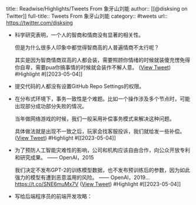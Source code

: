title:: Readwise/Highlights/Tweets From 象牙山刘能
author:: [[@disksing on Twitter]]
full-title:: Tweets From 象牙山刘能
category:: #tweets
url:: https://twitter.com/disksing
- 科学研究表明，一个人的智商和情商没有显著的相关性。
  
  但是为什么很多人印象中都觉得智商高的人普遍情商不太行呢？
  
  其实是因为智商情商双高的人都会装，需要照顾你情绪的时候就装傻充愣免得你自卑，需要pua你搞事情的时候就会装作不解人意。 ([View Tweet](https://twitter.com/disksing/status/1638007604747329537)) #Highlight #[[2023-05-04]]
- 提交代码的人都没有设置GitHub Repo Settings的权限。
- 在分布式环境下，事务一致性是个难题。比如一个操作涉及多个节点时，可能出现部分成功部分失败的情况。
  
  当年做网络游戏的时候，我们一般采用补偿事务模式来解决这种问题。
  
  具体做法就是出现不一致之后，玩家会找客服投诉，我们就给发一些补偿。 ([View Tweet](https://twitter.com/disksing/status/1633671220200886273)) #Highlight #[[2023-05-04]]
- 为了预防人工智能灾难性的影响，公司和机构应该自由合作，向公众开放专利和研究成果。
  —— OpenAI，2015
  
  我们决定不发布GPT-2的训练模型数据，也不发布预训练后的参数，因为如此强力的模型有遭到恶意滥用的风险。
  —— OpenAI，2019… https://t.co/SNE6muMx7V ([View Tweet](https://twitter.com/disksing/status/1625339729330999297)) #Highlight #[[2023-05-04]]
- 写给后端程序员的前端开发攻略：